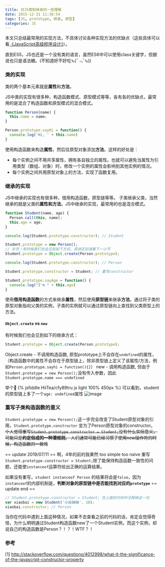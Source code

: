 ```yaml
---
title: 对JS类和继承的一些理解
date: 2015-12-31 11:36:54
tags: [JS, prototype, 继承, 原型]
categories: JS
---
```

本文只总结最常用的实现方法，不具体讨论各种实现方法的优缺点（这些具体可以看[《JavaScript高级程序设计》](http://book.douban.com/subject/10546125/)）。

直到ES5，JS也还是一个没有类的语言，虽然ES6中可以使用class关键字，但据说也只是语法糖。(不知道好不好吃ԅ(¯﹃¯ԅ))
### 类的实现
类的两个基本元素就是**属性**和**方法**。

JS中类的实现有很多种，构造函数模式、原型模式等等，各有各的优缺点，最常用的是混合了构造函数和原型模式的混合模式。
```javascript
function Person(name) {
  this.name = name;
}

Person.prototype.sayHi = function() {
  console.log('Hi, ' + this.name)
}
```
使用构造函数来构造**属性**，然后往原型对象添加**方法**。这样的好处是：
* 每个实例之间不用共享属性，拥有各自独立的属性。也就可以避免当属性为引用类型（数组、对象）时，修改一个实例的属性会影响到其他实例的情况。
* 每个实例之间共用原型对象上的方法，实现了函数复用。

### 继承的实现
JS中继承的实现也有很多种，借用构造函数，原型链等等。
子类继承父类，当然继承的就是父类的**属性和方法**。JS中继承的实现，最常用的也是混合模式。
```javascript
function Student(name, age) {
  Person.call(this, name);
  this.age = age;
}

console.log(Student.prototype.constructor); // Student

Student.prototype = new Person();
// 补充！有时候我们也会见到如下方式，具体区别请看下一小节
Student.prototype = Object.create(Person.prototype);

console.log(Student.prototype.constructor); // Person

Student.prototype.constructor = Student; // 重写constructor

Student.prototype.sayAge = function() {
  console.log("I'm " + this.age)
}
```
使用**借用构造函数**的方式来继承**属性**，然后使用**原型链**来继承**方法**。通过将子类的原型对象指向父类的实例，子类的实例就可以通过原型链向上查找到父类原型上的方法。

#### `Object.create` vs `new`
有时候我们也会见到如下的继承方式：
```javascript
Student.prototype = Object.create(Person.prototype);
```
Object.create - 不调用构造函数, 原型prototype上不会存在`undefined`的属性，（构造函数中的属性不会存在于原型链上，除非原型链上定义了该属性/方法，例如`Person.prototype.sayhi = function(){}`）
new - 调用构造函数, 但由于`Student.prototype = new Person();`没有传入参数，因此`Student.prototype.name === undefined`

举个🌰
{% jsfiddle HiiTea/cfy89tru js light 100% 450px %}
可以看到，student的原型链上多了一个`age: undefined`属性
![image](https://user-images.githubusercontent.com/36024221/46127882-8f360380-c264-11e8-82af-69f214fe66cc.png)

### 重写子类构造函数的意义
`Student.prototype = new Person();`这一步完全改变了Student原型对象的引用，`Student.prototype.constructor` 变为了Person原型对象的constructor。
~~个人觉得重写`Student.prototype.constructor = Student;`没有什么实际意义，可能只是**约定俗成的一种潜规则**。
人们通常可能已经习惯了使用new操作符的时候，构造函数的一致性~~

== update 2019/07/11 ==
啊，4年的前的我果然 too simple too naive
重写`Student.prototype.constructor = Student;`除了能保持构造函数一致性的问题，还能使`instanceof`运算符给出正确的运算结果。

如果没有重写，`student instanceof Person` 的结果将会是`false`，因为`instanceof`的内部机制是，**判断对象的原型链中是否能找到对应的`prototype`**
== update end ==

```javascript
// Student.prototype.constructor = Student; 在上面的代码中注释掉这一句
var xiaobai = new Student('小白妹妹', 10);
xiaobai.constructor; // Person
```
当你在代码中遇到上面这种情况，如果不去查看之前的代码的话，肯定会觉得奇怪，为什么明明通过Student构造函数new了一个Student实例，而这个实例，却说自己的构造函数是Person？！？！WTF？！

### 参考
[1] http://stackoverflow.com/questions/4012998/what-it-the-significance-of-the-javascript-constructor-property
